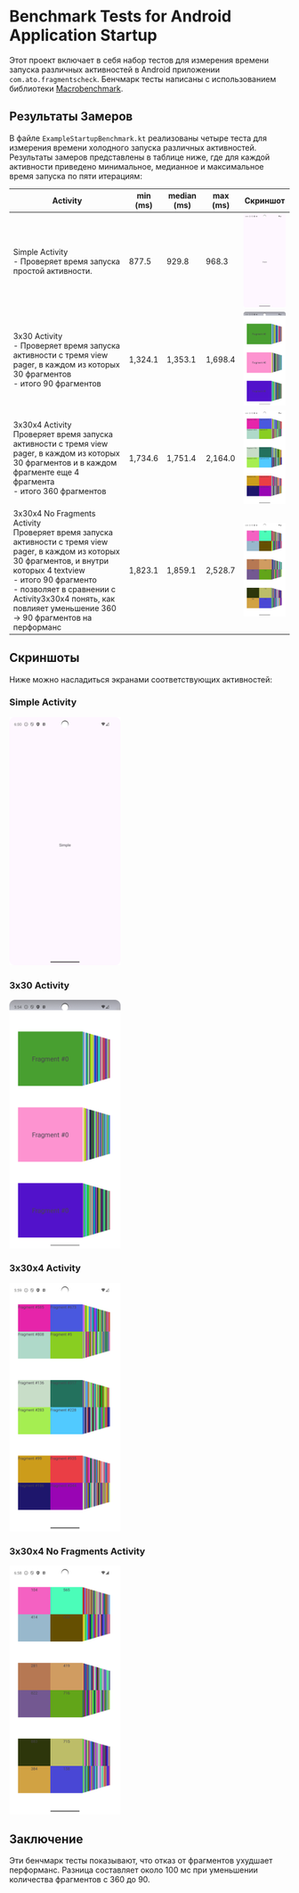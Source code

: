 # Benchmark Tests for Android Application Startup

Этот проект включает в себя набор тестов для измерения времени запуска различных активностей в Android приложении `com.ato.fragmentscheck`. Бенчмарк тесты написаны с использованием библиотеки [Macrobenchmark](https://developer.android.com/studio/profile/macrobenchmark).

## Результаты Замеров

В файле `ExampleStartupBenchmark.kt` реализованы четыре теста для измерения времени холодного запуска различных активностей.
Результаты замеров представлены в таблице ниже, где для каждой активности приведено минимальное, медианное и максимальное время запуска по пяти итерациям:

| Activity                     | min (ms) | median (ms) | max (ms) | Скриншот                                  |
|------------------------------|----------|-------------|----------|-------------------------------------------|
| Simple Activity <br> - Проверяет время запуска простой активности.             | 877.5    | 929.8       | 968.3    | <img src="images/demo0.png" width="100"/> |
| 3x30 Activity <br> - Проверяет время запуска активности с тремя view pager, в каждом из которых 30 фрагментов <br> - итого 90 фрагментов              | 1,324.1  | 1,353.1     | 1,698.4  | <img src="images/demo1.png" width="100"/> |
| 3x30x4 Activity <br> Проверяет время запуска активности с тремя view pager, в каждом из которых 30 фрагментов и в каждом фрагменте еще 4 фрагмента <br> - итого 360 фрагментов             | 1,734.6  | 1,751.4     | 2,164.0  | <img src="images/demo2.png" width="100"/> |
| 3x30x4 No Fragments Activity <br> Проверяет время запуска активности с тремя view pager, в каждом из которых 30 фрагментов, и внутри которых 4 textview <br> - итого 90 фрагменто <br> - позволяет в сравнении с Activity3x30x4 понять, как повлияет уменьшение 360 -> 90 фрагментов на перформанс | 1,823.1  | 1,859.1     | 2,528.7  | <img src="images/demo4.png" width="100"/> |

## Скриншоты

Ниже можно насладиться экранами соответствующих активностей:

### Simple Activity
<img src="images/demo0.png" width="200"/>

### 3x30 Activity
<img src="images/demo1.png" width="200"/>

### 3x30x4 Activity
<img src="images/demo2.png" width="200"/>

### 3x30x4 No Fragments Activity
<img src="images/demo4.png" width="200"/>

## Заключение

Эти бенчмарк тесты показывают, что отказ от фрагментов ухудшает перформанс. Разница составляет около 100 мс при уменьшении количества фрагментов с 360 до 90.
